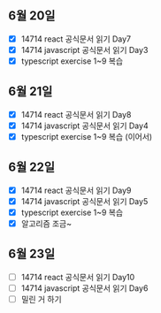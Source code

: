 ## 6월 20일

- [x] 14714 react 공식문서 읽기 Day7
- [x] 14714 javascript 공식문서 읽기 Day3
- [x] typescript exercise 1~9 복습  

## 6월 21일

- [x] 14714 react 공식문서 읽기 Day8
- [x] 14714 javascript 공식문서 읽기 Day4
- [x] typescript exercise 1~9 복습 (이어서)

## 6월 22일
- [x] 14714 react 공식문서 읽기 Day9
- [x] 14714 javascript 공식문서 읽기 Day5
- [x] typescript exercise 1~9 복습
- [x] 알고리즘 조금~

## 6월 23일

- [ ] 14714 react 공식문서 읽기 Day10
- [ ] 14714 javascript 공식문서 읽기 Day6
- [ ] 밀린 거 하기

